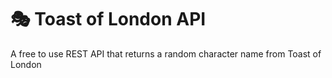 # 🎭 Toast of London API

A free to use REST API that returns a random character name from Toast of London
